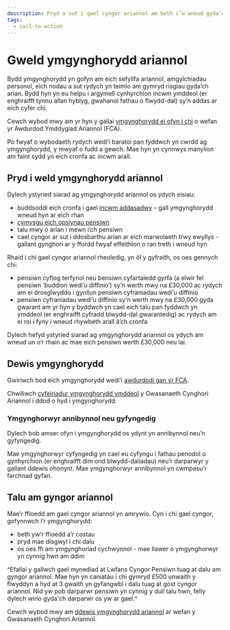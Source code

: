 ```yaml
---
description: Pryd a sut i gael cyngor ariannol am beth i’w wneud gyda’ch arian pensiwn mewn ymddeoliad.
tags:
  - call-to-action
---
```


# Gweld ymgynghorydd ariannol

Bydd ymgynghorydd yn gofyn am eich sefyllfa ariannol, amgylchiadau personol, eich nodau a sut rydych yn teimlo am gymryd risgiau gyda’ch arian. Bydd hyn yn eu helpu i argymell cynhyrchion incwm ymddeol (er enghraifft tynnu allan hyblyg, gwahanol fathau o flwydd-dal) sy’n addas ar eich cyfer chi.

Cewch wybod mwy am yr hyn y gallai [ymgynghorydd ei ofyn i chi](https://www.fca.org.uk/consumers/what-adviser-might-ask-you) o wefan yr Awdurdod Ymddygiad Ariannol (FCA).

Po fwyaf o wybodaeth rydych wedi’i baratoi pan fyddwch yn cwrdd ag ymgynghorydd, y mwyaf o fudd a gewch. Mae hyn yn cynnwys manylion am faint sydd yn eich cronfa ac incwm arall.

## Pryd i weld ymgynghorydd ariannol

Dylech ystyried siarad ag ymgynghorydd ariannol os ydych eisiau:

- buddsoddi eich cronfa i gael [incwm addasadwy](/cy/adjustable-income) – gall ymgynghorydd wneud hyn ar eich rhan
- [cymysgu eich opsiynau pensiwn](/cy/mix-options)
- talu mwy o arian i mewn i’ch pensiwn
- cael cyngor ar sut i ddosbarthu arian ar eich marwolaeth trwy ewyllys - gallant gynghori ar y ffordd fwyaf effeithlon o ran treth i wneud hyn 

Rhaid i chi gael cyngor ariannol rheoledig, yn ôl y gyfraith, os oes gennych chi:

- pensiwn cyflog terfynol neu bensiwn cyfartaledd gyrfa (a elwir fel pensiwn ‘buddion wedi’u diffinio’) sy’n werth mwy na £30,000 ac rydych am ei drosglwyddo i gynllun pensiwn cyfraniadau wedi’u diffinio
- pensiwn cyfraniadau wedi’u diffinio sy’n werth mwy na £30,000 gyda gwarant am yr hyn y byddwch yn cael eich talu pan fyddwch yn ymddeol (er enghraifft cyfradd blwydd-dal gwarantedig) ac rydych am ei roi i fyny i wneud rhywbeth arall â’ch cronfa

Dylech hefyd ystyried siarad ag ymgynghorydd ariannol os ydych am wneud un o’r rhain ac mae eich pensiwn werth £30,000 neu lai.

## Dewis ymgynghorydd

Gwiriwch bod eich ymgynghorydd wedi’i [awdurdodi gan yr FCA](https://register.fca.org.uk/).

Chwiliwch [cyfeiriadur ymgynghorydd ymddeol](https://directory.moneyadviceservice.org.uk/cy) y Gwasanaeth Cynghori Ariannol i ddod o hyd i ymgynghorydd.

### Ymgynghorwyr annibynnol neu gyfyngedig

Dylech bob amser ofyn i ymgynghorydd os ydynt yn annibynnol neu’n gyfyngedig.

Mae ymgynghorwyr cyfyngedig yn cael eu cyfyngu i fathau penodol o gynhyrchion (er enghraifft dim ond blwydd-daliadau) neu’r darparwyr y gallant ddewis ohonynt. Mae ymgynghorwyr annibynnol yn cwmpasu’r farchnad gyfan.

## Talu am gyngor ariannol

Mae’r ffioedd am gael cyngor ariannol yn amrywio. Cyn i chi gael cyngor, gofynnwch i’r ymgynghorydd:

- beth yw’r ffioedd a’r costau
- pryd mae disgwyl i chi dalu
- os oes ffi am ymgynghoriad cychwynnol - mae llawer o ymgynghorwyr yn cynnig hwn am ddim

^Efallai y gallwch gael mynediad at Lwfans Cyngor Pensiwn tuag at dalu am gyngor ariannol. Mae hyn yn caniatáu i chi gymryd £500 unwaith y flwyddyn a hyd at 3 gwaith yn gyfangwbl i dalu tuag at gost cyngor ariannol. Nid yw pob darparwr pensiwn yn cynnig y dull talu hwn, felly dylech wirio gyda'ch darparwr os yw ar gael.^

Cewch wybod mwy am [ddewis ymgynghorydd ariannol](https://www.moneyadviceservice.org.uk/cy/articles/dewis-cynghorydd-ariannol) ar wefan y Gwasanaeth Cynghori Ariannol.
